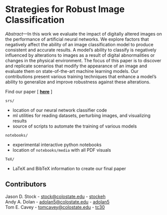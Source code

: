 # Strategies for Robust Image Classification

*Abstract*&mdash;In this work we evaluate the impact of digitally altered images on the performance of artificial neural networks. We explore factors that negatively affect the ability of an image classification model to produce consistent and accurate results. A model’s ability to classify is negatively influenced by alterations to images as a result of digital abnormalities or changes in the physical environment. The focus of this paper is to discover and replicate scenarios that modify the appearance of an image and evaluate them on state-of-the-art machine learning models. Our contributions present various training techniques that enhance a model’s ability to generalize and improve robustness against these alterations.

Find our paper [ **[here](ML_Robust_Report.pdf)** ]

`srs/`

- location of our neural network classifier code
- ml utilities for reading datasets, perturbing images, and visualizing results
- source of scripts to automate the training of various models

`notebooks/`

- experimental interactive python notebooks
- location of `notebooks/media` with all PDF visuals

`TeX/`

- LaTeX and BibTeX information to create our final paper

## Contributors

Jason D. Stock - stock@colostate.edu - [stockeh](https://github.com/stockeh)  
Andy A. Dolan - adolan5@colostate.edu - [adolan5](https://github.com/adolan5)  
Tom E. Cavey - tomcavey@colostate.edu - [tc30](https://github.com/tc30)
